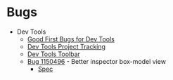 # Bugs
  - Dev Tools
    - [Good First Bugs for Dev Tools][devtools-good-first-bug]
    - [Dev Tools Project Tracking][devtools-project-tracking]
    - [Dev Tools Toolbar][bugs-devtools-toolbar]
    - [Bug 1150496][bug-1150496] - Better inspector box-model view
      - [Spec][devtools-spec]

[bug-1150496]: http://bugzil.la/1150496
[devtools-good-first-bug]: http://firefox-dev.tools
[devtools-project-tracking]: https://wiki.mozilla.org/DevTools/devtools-html#Phase_I_Project_Tracking
[bugs-devtools-toolbar]: https://bugzilla.mozilla.org/buglist.cgi?quicksearch=%5Bdevtools-toolbar%5D&list_id=13162899
[devtools-spec]: https://projects.invisionapp.com/share/9G5R8XCYZ#/screens/143217180

